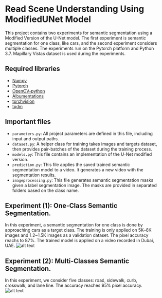 # Read Scene Understanding Using ModifiedUNet Model

This project contains two experiments for semantic segmentation using a Modified Version of the U-Net model. The first experiment is semantic segmentation for one class, like cars, and the second experiment considers multiple classes. The experiments run on the Pytorch platform and Python 3.7. Mapillary Vistas dataset is used during the experiments.  

## Required libraries
- [Numpy](https://numpy.org/install/)
- [Pytorch](https://pytorch.org/)
- [OpenCV-python](https://pypi.org/project/opencv-python/)
- [Albumentations](https://albumentations.ai/)
- [torchvision](https://pytorch.org/)
- [tqdm](https://tqdm.github.io/)

## Important files
- `parameters.py`: All project parameters are defined in this file, including input and output paths.
- `dataset.py`: A helper class for training takes images and targets dataset, then provides pair-batches of the dataset during the training process.
- `models.py`: This file contains an implementation of the U-Net modified version.
- `prediction.py`: This file applies the saved trained semantic segmentation model to a video. It generates a new video with the segmentation results. 
- `imageprocessing.py`: This file generates semantic segmentation masks given a label segmentation image. The masks are provided in separated folders based on the class name.

## Experiment (1): One-Class Semantic Segmentation.
In this experiment, a semantic segmentation for one class is done by approaching cars as a target class. The training is only applied on 5K~8K images and 1.2~1.5K images as a validation dataset. The pixel accuracy reachs to 87%. The trained model is applied on a video recorded in Dubai, UAE. 
![alt text](https://user-images.githubusercontent.com/20774864/121232074-41417c80-c8a2-11eb-9c91-f891974ea69f.png)

## Experiment (2): Multi-Classes Semantic Segmentation.
In this experiment, we consider five classes: road, sidewalk, curb, crosswalk, and lane line.  The accuracy reaches 95% pixel accuracy. 
![alt text](https://user-images.githubusercontent.com/20774864/147135092-ecad45f3-a57a-4abe-a918-adecd7c193c2.PNG)


